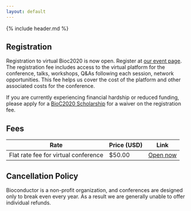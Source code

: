```yaml
---
layout: default
---
```


{% include header.md %}

## Registration

Registration to virtual Bioc2020 is now open. Register at [our event page](https://datasciences.eventsmart.com/events/bioc2020/).
The registration fee includes access to the virtual platform for the conference, talks, workshops, Q&As following each session, network opportunities. This fee helps us cover the cost of the platform and other associated costs for the conference. 

If you are currently experiencing financial hardship or reduced funding, please apply for a [BioC2020 Scholarship](./scholarships.md) for a waiver on the registration fee. 

## Fees

| Rate                     | Price (USD) | Link                      |
|--------------------------|-------------|---------------------------|
| Flat rate fee for virtual conference | $50.00     | [Open now](https://datasciences.eventsmart.com/events/bioc2020/)            |

## Cancellation Policy

Bioconductor is a non-profit organization, and conferences are designed only to break even every year. As a result we are generally unable to offer individual refunds.
